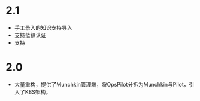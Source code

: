 # 2.1

* 手工录入的知识支持导入
* 支持蓝鲸认证
* 支持

# 2.0

* 大量重构，提供了Munchkin管理端，将OpsPilot分拆为Munchkin与Pilot，引入了K8S架构。
